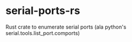 # serial-ports-rs
Rust crate to enumerate serial ports (ala python's serial.tools.list_port.comports)
